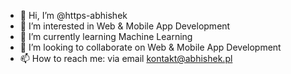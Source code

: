 - 👋 Hi, I’m @https-abhishek
- 👀 I’m interested in Web & Mobile App Development
- 🌱 I’m currently learning Machine Learning
- 💞️ I’m looking to collaborate on Web & Mobile App Development
- 📫 How to reach me: via email kontakt@abhishek.pl
